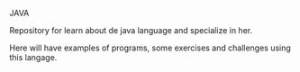 JAVA

Repository for learn about de java language and specialize in her.

Here will have examples of programs, some exercises and challenges using this langage.